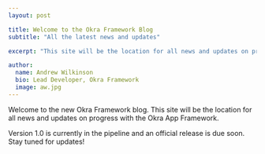```yaml
---
layout: post

title: Welcome to the Okra Framework Blog
subtitle: "All the latest news and updates"

excerpt: "This site will be the location for all news and updates on progress with the Okra App Framework."

author:
  name: Andrew Wilkinson
  bio: Lead Developer, Okra Framework
  image: aw.jpg
---
```


Welcome to the new Okra Framework blog. This site will be the location for all news and updates on progress with the Okra App Framework.

Version 1.0 is currently in the pipeline and an official release is due soon. Stay tuned for updates!